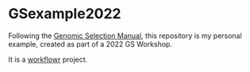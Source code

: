 # GSexample2022

Following the [Genomic Selection Manual](https://wolfemd.github.io/GenomicSelectionManual/), this repository is my personal example, created as part of a 2022 GS Workshop.

It is a [workflowr][] project.

[workflowr]: https://github.com/workflowr/workflowr
